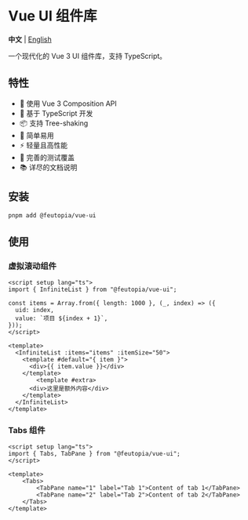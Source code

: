 # Vue UI 组件库

**中文** | [English](./README.md)

一个现代化的 Vue 3 UI 组件库，支持 TypeScript。

## 特性

- 🚀 使用 Vue 3 Composition API
- 💪 基于 TypeScript 开发
- 📦 支持 Tree-shaking
- 🔧 简单易用
- ⚡️ 轻量且高性能
- 🧪 完善的测试覆盖
- 📚 详尽的文档说明

## 安装

```bash
pnpm add @feutopia/vue-ui
```

## 使用

### 虚拟滚动组件

``` vue
<script setup lang="ts">
import { InfiniteList } from "@feutopia/vue-ui";

const items = Array.from({ length: 1000 }, (_, index) => ({
  uid: index,
  value: `项目 ${index + 1}`,
}));
</script>

<template>
  <InfiniteList :items="items" :itemSize="50">
    <template #default="{ item }">
      <div>{{ item.value }}</div>
    </template>
		<template #extra>
      <div>这里是额外内容</div>
    </template>
  </InfiniteList>
</template>
```

### Tabs 组件

```vue
<script setup lang="ts">
import { Tabs, TabPane } from "@feutopia/vue-ui";
</script>

<template>
	<Tabs>
		<TabPane name="1" label="Tab 1">Content of tab 1</TabPane>
		<TabPane name="2" label="Tab 2">Content of tab 2</TabPane>
	</Tabs>
</template>
```
